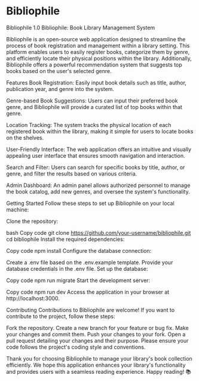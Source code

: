 # Bibliophile
Bibliophile 1.0
Bibliophile: Book Library Management System

Bibliophile is an open-source web application designed to streamline the process of book registration and management within a library setting. This platform enables users to easily register books, categorize them by genre, and efficiently locate their physical positions within the library. Additionally, Bibliophile offers a powerful recommendation system that suggests top books based on the user's selected genre.

Features
Book Registration: Easily input book details such as title, author, publication year, and genre into the system.

Genre-based Book Suggestions: Users can input their preferred book genre, and Bibliophile will provide a curated list of top books within that genre.

Location Tracking: The system tracks the physical location of each registered book within the library, making it simple for users to locate books on the shelves.

User-Friendly Interface: The web application offers an intuitive and visually appealing user interface that ensures smooth navigation and interaction.

Search and Filter: Users can search for specific books by title, author, or genre, and filter the results based on various criteria.

Admin Dashboard: An admin panel allows authorized personnel to manage the book catalog, add new genres, and oversee the system's functionality.

Getting Started
Follow these steps to set up Bibliophile on your local machine:

Clone the repository:

bash
Copy code
git clone https://github.com/your-username/bibliophile.git
cd bibliophile
Install the required dependencies:

Copy code
npm install
Configure the database connection:

Create a .env file based on the .env.example template.
Provide your database credentials in the .env file.
Set up the database:


Copy code
npm run migrate
Start the development server:


Copy code
npm run dev
Access the application in your browser at http://localhost:3000.

Contributing
Contributions to Bibliophile are welcome! If you want to contribute to the project, follow these steps:

Fork the repository.
Create a new branch for your feature or bug fix.
Make your changes and commit them.
Push your changes to your fork.
Open a pull request detailing your changes and their purpose.
Please ensure your code follows the project's coding style and conventions.


Thank you for choosing Bibliophile to manage your library's book collection efficiently. We hope this application enhances your library's functionality and provides users with a seamless reading experience. Happy reading! 📚
